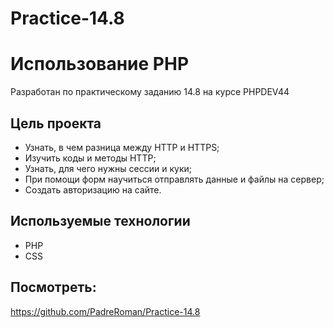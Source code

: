 # Practice-14.8
# Использование PHP

Разработан по практическому заданию 14.8 на курсе PHPDEV44

## Цель проекта

* Узнать, в чем разница между HTTP и HTTPS;
* Изучить коды и методы HTTP;
* Узнать, для чего нужны сессии и куки;
* При помощи форм научиться отправлять данные и файлы на сервер;
* Создать авторизацию на сайте.
## Используемые технологии

* PHP
* CSS

## Посмотреть:
https://github.com/PadreRoman/Practice-14.8
